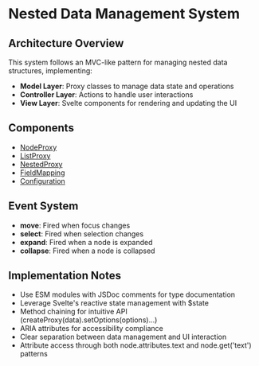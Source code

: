# Nested Data Management System

## Architecture Overview

This system follows an MVC-like pattern for managing nested data structures, implementing:

- **Model Layer**: Proxy classes to manage data state and operations
- **Controller Layer**: Actions to handle user interactions
- **View Layer**: Svelte components for rendering and updating the UI

## Components

- [NodeProxy](./NodeProxy.md)
- [ListProxy](./ListProxy.md)
- [NestedProxy](./NestedProxy.md)
- [FieldMapping](./FieldMapping.md)
- [Configuration](./Configuration.md)

## Event System

- **move**: Fired when focus changes
- **select**: Fired when selection changes
- **expand**: Fired when a node is expanded
- **collapse**: Fired when a node is collapsed

## Implementation Notes

- Use ESM modules with JSDoc comments for type documentation
- Leverage Svelte's reactive state management with $state
- Method chaining for intuitive API (createProxy(data).setOptions(options)...)
- ARIA attributes for accessibility compliance
- Clear separation between data management and UI interaction
- Attribute access through both node.attributes.text and node.get('text') patterns
